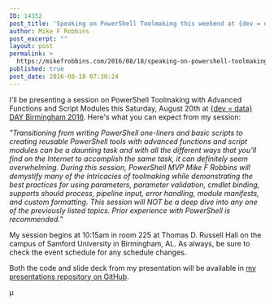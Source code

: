 ```yaml
---
ID: 14352
post_title: 'Speaking on PowerShell Toolmaking this weekend at {dev = data} DAY Birmingham 2016'
author: Mike F Robbins
post_excerpt: ""
layout: post
permalink: >
  https://mikefrobbins.com/2016/08/18/speaking-on-powershell-toolmaking-this-weekend-at-dev-data-day-birmingham-2016/
published: true
post_date: 2016-08-18 07:30:24
---
```

I'll be presenting a session on PowerShell Toolmaking with Advanced Functions and Script Modules this Saturday, August 20th at <a href="http://devdataday.com" target="_blank">{dev = data} DAY Birmingham 2016</a>. Here's what you can expect from my session:

<em>"Transitioning from writing PowerShell one-liners and basic scripts to creating reusable PowerShell tools with advanced functions and script modules can be a daunting task and with all the different ways that you’ll find on the Internet to accomplish the same task, it can definitely seem overwhelming. During this session, PowerShell MVP Mike F Robbins will demystify many of the intricacies of toolmaking while demonstrating the best practices for using parameters, parameter validation, cmdlet binding, supports should process, pipeline input, error handling, module manifests, and custom formatting. This session will NOT be a deep dive into any one of the previously listed topics. Prior experience with PowerShell is recommended."</em>

My session begins at 10:15am in room 225 at Thomas D. Russell Hall on the campus of Samford University in Birmingham, AL. As always, be sure to check the event schedule for any schedule changes.

Both the code and slide deck from my presentation will be available in <a href="https://github.com/mikefrobbins/Presentations" target="_blank">my presentations repository on GitHub</a>.

µ